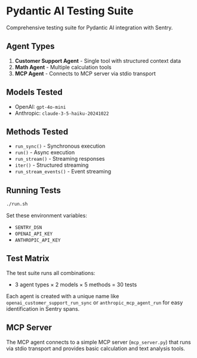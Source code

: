 # Pydantic AI Testing Suite

Comprehensive testing suite for Pydantic AI integration with Sentry.

## Agent Types

1. **Customer Support Agent** - Single tool with structured context data
2. **Math Agent** - Multiple calculation tools
3. **MCP Agent** - Connects to MCP server via stdio transport

## Models Tested

- OpenAI: `gpt-4o-mini`
- Anthropic: `claude-3-5-haiku-20241022`

## Methods Tested

- `run_sync()` - Synchronous execution
- `run()` - Async execution  
- `run_stream()` - Streaming responses
- `iter()` - Structured streaming
- `run_stream_events()` - Event streaming

## Running Tests

```bash
./run.sh
```

Set these environment variables:
- `SENTRY_DSN`
- `OPENAI_API_KEY`
- `ANTHROPIC_API_KEY`

## Test Matrix

The test suite runs all combinations:
- 3 agent types × 2 models × 5 methods = 30 tests

Each agent is created with a unique name like `openai_customer_support_run_sync` or `anthropic_mcp_agent_run` for easy identification in Sentry spans.

## MCP Server

The MCP agent connects to a simple MCP server (`mcp_server.py`) that runs via stdio transport and provides basic calculation and text analysis tools.
